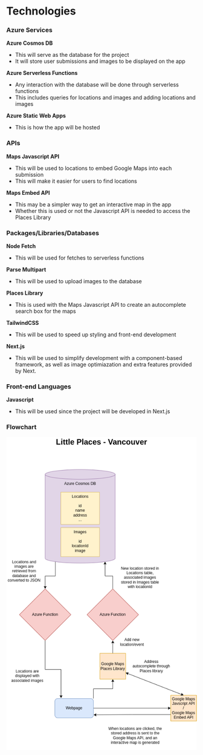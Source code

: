 # Technologies

### Azure Services

**Azure Cosmos DB**
- This will serve as the database for the project
- It will store user submissions and images to be displayed on the app

**Azure Serverless Functions**
- Any interaction with the database will be done through serverless functions
- This includes queries for locations and images and adding locations and images 

**Azure Static Web Apps**
- This is how the app will be hosted

### APIs

**Maps Javascript API**
- This will be used to locations to embed Google Maps into each submission
- This will make it easier for users to find locations

**Maps Embed API**
- This may be a simpler way to get an interactive map in the app
- Whether this is used or not the Javascript API is needed to access the Places Library

### Packages/Libraries/Databases

**Node Fetch**
- This will be used for fetches to serverless functions

**Parse Multipart**
- This will be used to upload images to the database

**Places Library**
- This is used with the Maps Javascript API to create an autocomplete search box for the maps

**TailwindCSS**
- This will be used to speed up styling and front-end development

**Next.js**
- This will be used to simplify development with a component-based framework, as well as image optimiazation and extra features provided by Next.

### Front-end Languages

**Javascript**
- This will be used since the project will be developed in Next.js

### Flowchart

![Flowchart](Serverless%20Camp%20Project.png)
